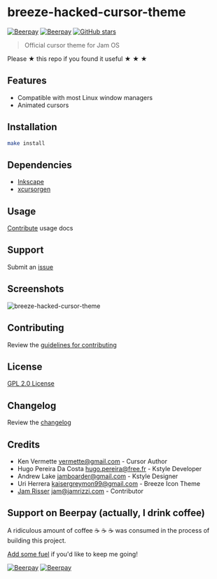 # breeze-hacked-cursor-theme

[![Beerpay](https://beerpay.io/jamrizzi/breeze-hacked-cursor-theme/badge.svg?style=beer-square)](https://beerpay.io/jamrizzi/breeze-hacked-cursor-theme)
[![Beerpay](https://beerpay.io/jamrizzi/breeze-hacked-cursor-theme/make-wish.svg?style=flat-square)](https://beerpay.io/jamrizzi/breeze-hacked-cursor-theme?focus=wish)
[![GitHub stars](https://img.shields.io/github/stars/jamrizzi/breeze-hacked-cursor-theme.svg?style=social&label=Stars)](https://github.com/jamrizzi/breeze-hacked-cursor-theme)

> Official cursor theme for Jam OS

Please &#9733; this repo if you found it useful &#9733; &#9733; &#9733;


## Features

* Compatible with most Linux window managers
* Animated cursors


## Installation

```sh
make install
```


## Dependencies

* [Inkscape](https://inkscape.org)
* [xcursorgen](https://www.x.org/archive/X11R7.7/doc/man/man1/xcursorgen.1.xhtml)


## Usage

[Contribute](https://github.com/jamrizzi/breeze-hacked-cursor-theme/blob/master/CONTRIBUTING.md) usage docs


## Support

Submit an [issue](https://github.com/jamrizzi/breeze-hacked-cursor-theme/issues/new)


## Screenshots

![breeze-hacked-cursor-theme](https://user-images.githubusercontent.com/6234038/36633597-7dcf9e4e-1990-11e8-8d28-e0495db37c0e.png)


## Contributing

Review the [guidelines for contributing](https://github.com/jamrizzi/breeze-hacked-cursor-theme/blob/master/CONTRIBUTING.md)


## License

[GPL 2.0 License](https://github.com/jamrizzi/breeze-hacked-cursor-theme/blob/master/LICENSE)


## Changelog

Review the [changelog](https://github.com/jamrizzi/breeze-hacked-cursor-theme/blob/master/CHANGELOG.md)


## Credits

* Ken Vermette <vermette@gmail.com> - Cursor Author
* Hugo Pereira Da Costa <hugo.pereira@free.fr> - Kstyle Developer
* Andrew Lake <jamboarder@gmail.com> - Kstyle Designer
* Uri Herrera <kaisergreymon99@gmail.com> - Breeze Icon Theme
* [Jam Risser](https://jam.jamrizzi.com) <jam@jamrizzi.com> - Contributor


## Support on Beerpay (actually, I drink coffee)

A ridiculous amount of coffee :coffee: :coffee: :coffee: was consumed in the process of building this project.

[Add some fuel](https://beerpay.io/jamrizzi/breeze-hacked-cursor-theme) if you'd like to keep me going!

[![Beerpay](https://beerpay.io/jamrizzi/breeze-hacked-cursor-theme/badge.svg?style=beer-square)](https://beerpay.io/jamrizzi/breeze-hacked-cursor-theme)
[![Beerpay](https://beerpay.io/jamrizzi/breeze-hacked-cursor-theme/make-wish.svg?style=flat-square)](https://beerpay.io/jamrizzi/breeze-hacked-cursor-theme?focus=wish)
